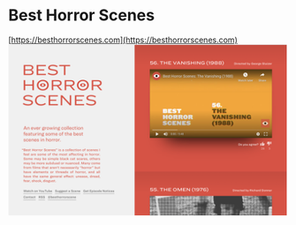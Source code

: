 # Best Horror Scenes

[https://besthorrorscenes.com](https://besthorrorscenes.com) <br />
![Best Horrer Scenes Website image](./assets/images/original-site.png)

